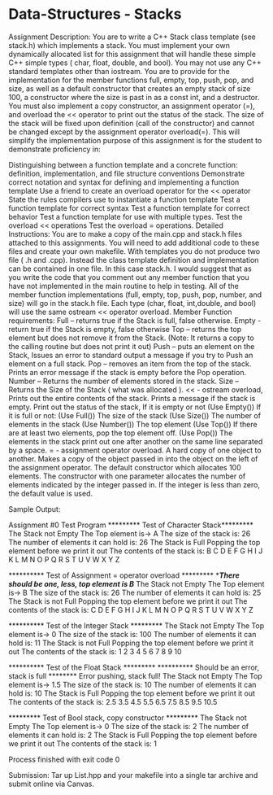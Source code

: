 # Data-Structures - Stacks


Assignment Description:
You are to write a C++ Stack class template (see stack.h) which implements a stack. You must implement your own dynamically allocated list for this assignment that will handle these simple C++ simple types ( char, float, double, and  bool).  You may not use any C++ standard templates other than iostream.  You are to provide for the implementation for the member functions full, empty, top, push, pop, and size,  as well as a default constructor that creates an empty stack of size 100, a constructor where the size is past in as a const int,  and a destructor. You must also implement a copy constructor, an assignment operator (=), and overload the << operator to  print out the status of the stack.  The size of the stack will be fixed upon definition (call of the constructor) and cannot be changed except by the assignment operator overload(=).  This will  simplify the implementation purpose of this assignment is for the student to demonstrate proficiency in:   

Distinguishing between a function template and a concrete function: definition, implementation, and file structure conventions
Demonstrate correct notation and syntax for defining and implementing a function template
Use a friend to create an overload operator for the << operator
State the rules compilers use to instantiate a function template
Test a function template for correct syntax
Test a function template for correct behavior
Test a function template for use with multiple types.
Test the overload << operations
Test the overload = operations.
Detailed Instructions:
You are to make a copy of the main.cpp and stack.h files attached to this assignments. You will need to add additional code to these files and create your own makefile.
With templates you do not produce two file ( .h and .cpp). Instead the class template definition and implementation can be contained in one file. In this case stack.h.
I would suggest that as you write  the code that you comment out any member function that you have not implemented in the main routine to help in testing.
All of the member function implementations (full, empty, top, push, pop, number, and size) will go in the stack.h file. 
Each type (char, float, int,double, and bool) will use the same ostream << operator overload.
Member Function requirements:
Full – returns true if the Stack is full, false otherwise.
Empty - return true if the Stack is empty, false otherwise
Top – returns the top element but does not remove it from the Stack. (Note: It returns a copy to the calling routine but does not print it out)
Push – puts an element on the Stack, Issues an error to standard output a message if you try to Push an element on a full stack.
Pop – removes an item from the top of the stack.   Prints an error message if the stack is empty before the Pop operation.
Number – Returns the number of elements stored in the stack.
Size – Returns the Size of the Stack ( what was allocated ).
<< - ostream overload, Prints out the entire contents of the stack.  Prints a message if the stack is empty.  Print out the status of the stack,
If it is empty or not (Use Empty())
If it is full or not:  (Use Full())
The size of the stack (Use Size())
The number of elements in the stack (Use Number())
The top element (Use Top())
If there are at least two elements, pop the top element off.  (Use Pop())
The elements in the stack print out one after another on the same line separated by a space. 
= - assignment operator overload.  A hard copy of one object to another.   Makes a copy of the object passed in into the object on the left of the assignment operator. 
The default constructor which allocates 100 elements.
The constructor with one parameter allocates the number of elements indicated by the integer passed in. If the integer is less than zero, the default value is used.

Sample Output:

Assignment #0 Test Program
********* Test of Character Stack*********
The Stack not Empty
The Top element is-> A
The size of the stack is: 26
The number of elements it can hold is: 26
The Stack is Full
Popping the top element before we print it out
The contents of the stack is: B C D E F G H I J K L M N O P Q R S T U V W X Y Z 

********** Test of Assignment = operator overload *********
**********There should be one, less, top element is B*********
The Stack not Empty
The Top element is-> B
The size of the stack is: 26
The number of elements it can hold is: 25
The Stack is not Full
Popping the top element before we print it out
The contents of the stack is: C D E F G H I J K L M N O P Q R S T U V W X Y Z 

********** Test of the Integer Stack *********
The Stack not Empty
The Top element is-> 0
The size of the stack is: 100
The number of elements it can hold is: 11
The Stack is not Full
Popping the top element before we print it out
The contents of the stack is: 1 2 3 4 5 6 7 8 9 10 

********** Test of the Float Stack *********
********** Should be an error, stack is full ********
Error pushing, stack full!
The Stack not Empty
The Top element is-> 1.5
The size of the stack is: 10
The number of elements it can hold is: 10
The Stack is Full
Popping the top element before we print it out
The contents of the stack is: 2.5 3.5 4.5 5.5 6.5 7.5 8.5 9.5 10.5 

********* Test of Bool stack, copy constructor *********
The Stack not Empty
The Top element is-> 0
The size of the stack is: 2
The number of elements it can hold is: 2
The Stack is Full
Popping the top element before we print it out
The contents of the stack is: 1 

Process finished with exit code 0

Submission:
Tar up List.hpp and your makefile into a single tar archive and submit online via Canvas.
